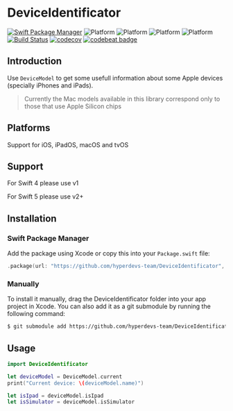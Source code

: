 # DeviceIdentificator
[![Swift Package Manager](https://img.shields.io/github/v/tag/hyperdevs-team/DeviceIdentificator?label=SPM)](https://github.com/hyperdevs-team/DeviceIdentificator/releases/latest)
![Platform](https://img.shields.io/badge/platform-iOS-blue.svg?style=flat) 
![Platform](https://img.shields.io/badge/platform-macOS-blue.svg?style=flat)
![Platform](https://img.shields.io/badge/platform-watchOS-blue.svg?style=flat)
![Platform](https://img.shields.io/badge/platform-tvOS-blue.svg?style=flat)
[![Build Status](https://travis-ci.org/hyperdevs-team/DeviceIdentificator.svg?branch=master)](https://travis-ci.org/hyperdevs-team/DeviceIdentificator) [![codecov](https://codecov.io/gh/hyperdevs-team/DeviceIdentificator/branch/master/graph/badge.svg)](https://codecov.io/gh/hyperdevs-team/DeviceIdentificator) [![codebeat badge](https://codebeat.co/badges/0230786d-680e-4d4b-bcb0-bacc6693571f)](https://codebeat.co/projects/github-com-hyperdevs-team-deviceidentificator-master)


## Introduction
Use `DeviceModel` to get some usefull information about some Apple devices (specially iPhones and iPads).

> Currently the Mac models available in this library correspond only to those that use Apple Silicon chips

## Platforms 
Support for iOS, iPadOS, macOS and tvOS

## Support
For Swift 4 please use v1

For Swift 5 please use v2+

## Installation

### Swift Package Manager
Add the package using Xcode or copy this into your `Package.swift` file:
```swift
.package(url: "https://github.com/hyperdevs-team/DeviceIdentificator", from: "4.0.0")
```

### Manually
To install it manually, drag the DeviceIdentificator folder into your app project in Xcode. You can also add it as a git submodule by running the following command:
```zsh
$ git submodule add https://github.com/hyperdevs-team/DeviceIdentificator.git
```

## Usage
```swift
import DeviceIdentificator

let deviceModel = DeviceModel.current
print("Current device: \(deviceModel.name)")

let isIpad = deviceModel.isIpad
let isSimulator = deviceModel.isSimulator
```

